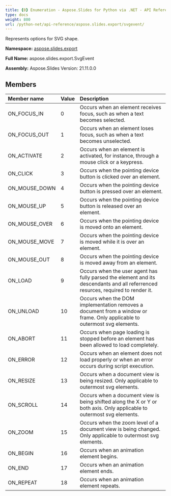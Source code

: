 ```yaml
---
title: {0} Enumeration - Aspose.Slides for Python via .NET - API Reference
type: docs
weight: 800
url: /python-net/api-reference/aspose.slides.export/svgevent/
---
```


Represents options for SVG shape.

**Namespace:** [aspose.slides.export](/python-net/api-reference/aspose.slides.export/)

**Full Name:** aspose.slides.export.SvgEvent

**Assembly:**  Aspose.Slides Version: 21.11.0.0

## **Members**
|**Member name**|**Value**|**Description**|
| :- | :- | :- |
|ON_FOCUS_IN|0|Occurs when an element receives focus, such as when a text becomes selected.|
|ON_FOCUS_OUT|1|Occurs when an element loses focus, such as when a text becomes unselected.|
|ON_ACTIVATE|2|Occurs when an element is activated, for instance, through a mouse click or a keypress.|
|ON_CLICK|3|Occurs when the pointing device button is clicked over an element.|
|ON_MOUSE_DOWN|4|Occurs when the pointing device button is pressed over an element.|
|ON_MOUSE_UP|5|Occurs when the pointing device button is released over an element.|
|ON_MOUSE_OVER|6|Occurs when the pointing device is moved onto an element.|
|ON_MOUSE_MOVE|7|Occurs when the pointing device is moved while it is over an element.|
|ON_MOUSE_OUT|8|Occurs when the pointing device is moved away from an element.|
|ON_LOAD|9|Occurs when the user agent has fully parsed the element and its descendants and all referrenced resurces, required to render it.|
|ON_UNLOAD|10|Occurs when the DOM implementation removes a document from a window or frame. Only applicable to outermost svg elements.|
|ON_ABORT|11|Occurs when page loading is stopped before an element has been allowed to load completely.|
|ON_ERROR|12|Occurs when an element does not load properly or when an error occurs during script execution.|
|ON_RESIZE|13|Occurs when a document view is being resized. Only applicable to outermost svg elements.|
|ON_SCROLL|14|Occurs when a document view is being shifted along the X or Y or both axis. Only applicable to outermost svg elements.|
|ON_ZOOM|15|Occurs when the zoom level of a document view is being changed. Only applicable to outermost svg elements.|
|ON_BEGIN|16|Occurs when an animation element begins.|
|ON_END|17|Occurs when an animation element ends.|
|ON_REPEAT|18|Occurs when an animation element repeats.|
